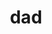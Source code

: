 ---
category: 3-letters
denotation: null
name: dad
reference_link: https://www.etymonline.com/word/dad
root_language: null
root_name: null
title: dad
type: free
word_sums:
- respelling: dad
  sum: 'Dad + '
---